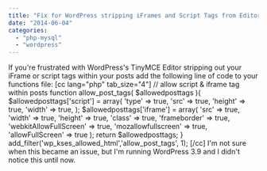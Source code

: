 ```yaml
---
title: "Fix for WordPress stripping iFrames and Script Tags from Editor"
date: "2014-06-04"
categories: 
  - "php-mysql"
  - "wordpress"
---
```


If you're frustrated with WordPress's TinyMCE Editor stripping out your iFrame or script tags within your posts add the following line of code to your functions file: \[cc lang="php" tab\_size="4"\] // allow script & iframe tag within posts function allow\_post\_tags( $allowedposttags ){ $allowedposttags\['script'\] = array( 'type' => true, 'src' => true, 'height' => true, 'width' => true, ); $allowedposttags\['iframe'\] = array( 'src' => true, 'width' => true, 'height' => true, 'class' => true, 'frameborder' => true, 'webkitAllowFullScreen' => true, 'mozallowfullscreen' => true, 'allowFullScreen' => true ); return $allowedposttags; } add\_filter('wp\_kses\_allowed\_html','allow\_post\_tags', 1); \[/cc\] I'm not sure when this became an issue, but I'm running WordPress 3.9 and I didn't notice this until now.
